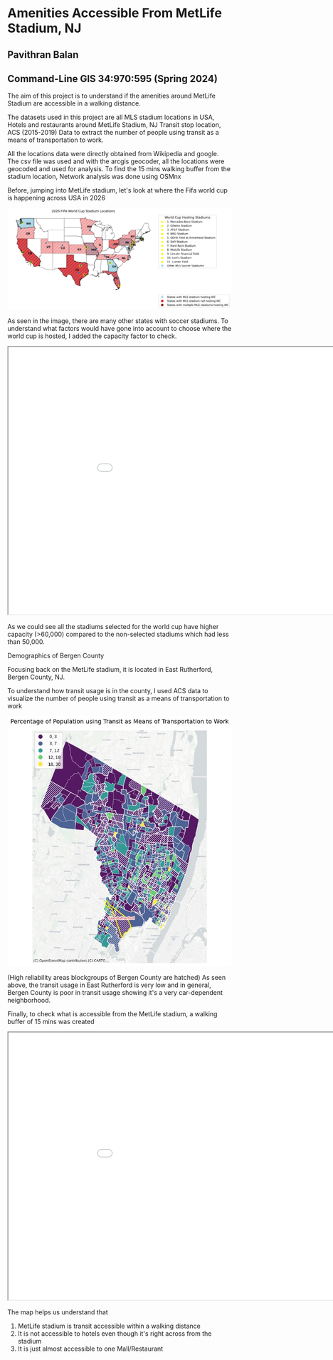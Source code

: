 # Amenities Accessible From MetLife Stadium, NJ
## Pavithran Balan
## Command-Line GIS 34:970:595 (Spring 2024)

The aim of this project is to understand if the amenities around MetLife Stadium are accessible in a walking distance. 

The datasets used in this project are all MLS stadium locations in USA, Hotels and restaurants around MetLife Stadium, NJ Transit stop location, ACS (2015-2019) Data to extract the number of people using transit as a means of transportation to work. 

All the locations data were directly obtained from Wikipedia and google. The csv file was used and with the arcgis geocoder, all the locations were geocoded and used for analysis. To find the 15 mins walking buffer from the stadium location, Network analysis was done using OSMnx

Before, jumping into MetLife stadium, let's look at where the Fifa world cup is happening across USA in 2026

![FIFA World Cup 2026](ok.jpg)

As seen in the image, there are many other states with soccer stadiums. To understand what factors would have gone into account to choose where the world cup is hosted, I added the capacity factor to check.

<iframe src="final_stadiums.html" height="600" width="1000"></iframe>

As we could see all the stadiums selected for the world cup have higher capacity (>60,000) compared to the non-selected stadiums which had less than 50,000. 

Demographics of Bergen County

Focusing back on the MetLife stadium, it is located in East Rutherford, Bergen County, NJ.

To understand how transit usage is in the county, I used ACS data to visualize the number of people using transit as a means of transportation to work

![Transit Usage](ok2.jpg)

(High reliability areas blockgroups of Bergen County are hatched)
As seen above, the transit usage in East Rutherford is very low and in general, Bergen County is poor in transit usage showing it's a very car-dependent neighborhood. 

Finally, to check what is accessible from the MetLife stadium, a walking buffer of 15 mins was created 

<iframe src="final_metlife.html" height="600" width="1000"></iframe>

The map helps us understand that
  1. MetLife stadium is transit accessible within a walking distance
  2. It is not accessible to hotels even though it's right across from the stadium
  3. It is just almost accessible to one Mall/Restaurant
